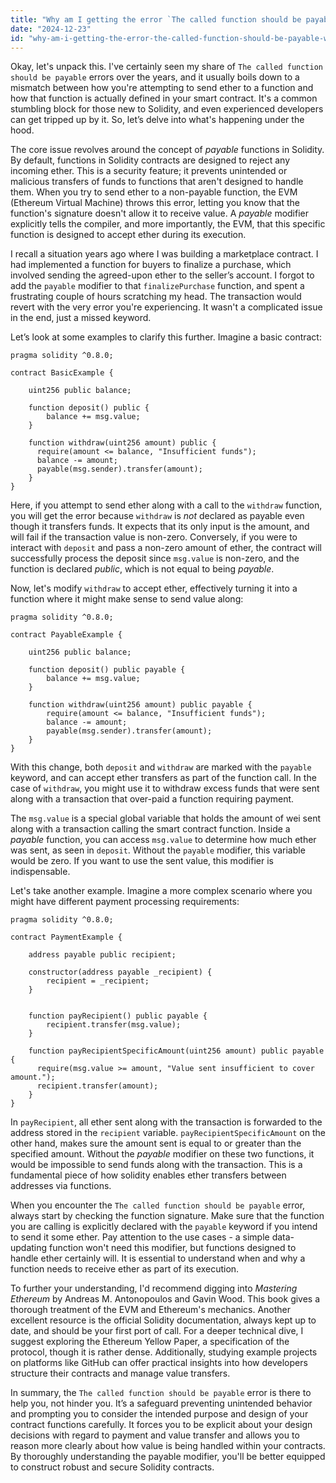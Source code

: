 ```yaml
---
title: "Why am I getting the error `The called function should be payable` when sending a value with my Solidity contract?"
date: "2024-12-23"
id: "why-am-i-getting-the-error-the-called-function-should-be-payable-when-sending-a-value-with-my-solidity-contract"
---
```


Okay, let's unpack this. I've certainly seen my share of `The called function should be payable` errors over the years, and it usually boils down to a mismatch between how you're attempting to send ether to a function and how that function is actually defined in your smart contract. It's a common stumbling block for those new to Solidity, and even experienced developers can get tripped up by it. So, let’s delve into what's happening under the hood.

The core issue revolves around the concept of *payable* functions in Solidity. By default, functions in Solidity contracts are designed to reject any incoming ether. This is a security feature; it prevents unintended or malicious transfers of funds to functions that aren't designed to handle them. When you try to send ether to a non-payable function, the EVM (Ethereum Virtual Machine) throws this error, letting you know that the function's signature doesn't allow it to receive value. A *payable* modifier explicitly tells the compiler, and more importantly, the EVM, that this specific function is designed to accept ether during its execution.

I recall a situation years ago where I was building a marketplace contract. I had implemented a function for buyers to finalize a purchase, which involved sending the agreed-upon ether to the seller’s account. I forgot to add the `payable` modifier to that `finalizePurchase` function, and spent a frustrating couple of hours scratching my head. The transaction would revert with the very error you're experiencing. It wasn't a complicated issue in the end, just a missed keyword.

Let’s look at some examples to clarify this further. Imagine a basic contract:

```solidity
pragma solidity ^0.8.0;

contract BasicExample {

    uint256 public balance;

    function deposit() public {
        balance += msg.value;
    }

    function withdraw(uint256 amount) public {
      require(amount <= balance, "Insufficient funds");
      balance -= amount;
      payable(msg.sender).transfer(amount);
    }
}
```

Here, if you attempt to send ether along with a call to the `withdraw` function, you will get the error because `withdraw` is *not* declared as payable even though it transfers funds. It expects that its only input is the amount, and will fail if the transaction value is non-zero. Conversely, if you were to interact with `deposit` and pass a non-zero amount of ether, the contract will successfully process the deposit since `msg.value` is non-zero, and the function is declared *public*, which is not equal to being *payable*.

Now, let's modify `withdraw` to accept ether, effectively turning it into a function where it might make sense to send value along:

```solidity
pragma solidity ^0.8.0;

contract PayableExample {

    uint256 public balance;

    function deposit() public payable {
        balance += msg.value;
    }

    function withdraw(uint256 amount) public payable {
        require(amount <= balance, "Insufficient funds");
        balance -= amount;
        payable(msg.sender).transfer(amount);
    }
}
```

With this change, both `deposit` and `withdraw` are marked with the `payable` keyword, and can accept ether transfers as part of the function call. In the case of `withdraw`, you might use it to withdraw excess funds that were sent along with a transaction that over-paid a function requiring payment.

The `msg.value` is a special global variable that holds the amount of wei sent along with a transaction calling the smart contract function. Inside a *payable* function, you can access `msg.value` to determine how much ether was sent, as seen in `deposit`. Without the `payable` modifier, this variable would be zero. If you want to use the sent value, this modifier is indispensable.

Let's take another example. Imagine a more complex scenario where you might have different payment processing requirements:

```solidity
pragma solidity ^0.8.0;

contract PaymentExample {

    address payable public recipient;

    constructor(address payable _recipient) {
        recipient = _recipient;
    }


    function payRecipient() public payable {
        recipient.transfer(msg.value);
    }

    function payRecipientSpecificAmount(uint256 amount) public payable {
      require(msg.value >= amount, "Value sent insufficient to cover amount.");
      recipient.transfer(amount);
    }
}
```

In `payRecipient`, all ether sent along with the transaction is forwarded to the address stored in the `recipient` variable. `payRecipientSpecificAmount` on the other hand, makes sure the amount sent is equal to or greater than the specified amount. Without the *payable* modifier on these two functions, it would be impossible to send funds along with the transaction. This is a fundamental piece of how solidity enables ether transfers between addresses via functions.

When you encounter the `The called function should be payable` error, always start by checking the function signature. Make sure that the function you are calling is explicitly declared with the `payable` keyword if you intend to send it some ether. Pay attention to the use cases - a simple data-updating function won't need this modifier, but functions designed to handle ether certainly will. It is essential to understand when and why a function needs to receive ether as part of its execution.

To further your understanding, I'd recommend digging into *Mastering Ethereum* by Andreas M. Antonopoulos and Gavin Wood. This book gives a thorough treatment of the EVM and Ethereum's mechanics. Another excellent resource is the official Solidity documentation, always kept up to date, and should be your first port of call. For a deeper technical dive, I suggest exploring the Ethereum Yellow Paper, a specification of the protocol, though it is rather dense. Additionally, studying example projects on platforms like GitHub can offer practical insights into how developers structure their contracts and manage value transfers.

In summary, the `The called function should be payable` error is there to help you, not hinder you. It’s a safeguard preventing unintended behavior and prompting you to consider the intended purpose and design of your contract functions carefully. It forces you to be explicit about your design decisions with regard to payment and value transfer and allows you to reason more clearly about how value is being handled within your contracts. By thoroughly understanding the payable modifier, you'll be better equipped to construct robust and secure Solidity contracts.
